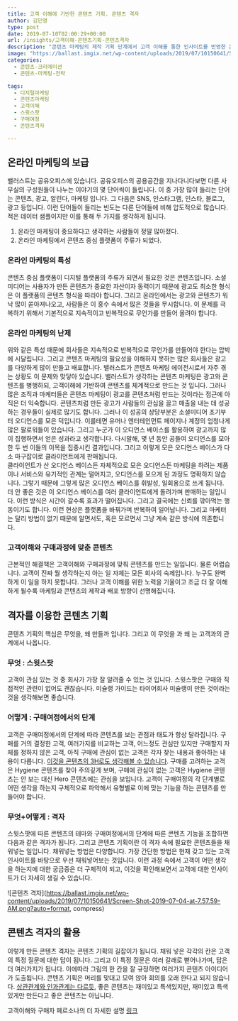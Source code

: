 ```yaml
---
title: 고객 이해에 기반한 콘텐츠 기획. 콘텐츠 격자
author: 김민영
type: post
date: 2019-07-10T02:00:29+00:00
url: /insights/고객이해-콘텐츠기획-콘텐츠격자
description: "콘텐츠 마케팅의 제작 기획 단계에서 고객 이해를 통한 인사이트를 반영한 콘텐츠 격자 구조에 대해 이야기합니다."
image: "https://ballast.imgix.net/wp-content/uploads/2019/07/10150641/Screen-Shot-2019-07-04-at-7.57.59-AM.png?auto=format, compress"
categories:
  - 콘텐츠-크리에이션
  - 콘텐츠-마케팅-전략

tags:
  - 디지털마케팅
  - 콘텐츠마케팅
  - 고객이해
  - 스윗스팟
  - 구매여정
  - 콘텐츠격자

---
```



## 온라인 마케팅의 보급 

밸러스트는 공유오피스에 있습니다. 공유오피스의 공용공간을 지나다니다보면 다른 사무실의 구성원들이 나누는 이야기의 몇 단어씩이 들립니다. 이 중 가장 많이 들리는 단어는 콘텐츠, 광고, 알린다, 마케팅 입니다. 그 다음은 SNS, 인스타그램, 인스타, 블로그, 광고 등입니다. 이런 단어들이 들리는 빈도는 다른 단어들에 비해 압도적으로 많습니다. 적은 데이터 샘플이지만 이를 통해 두 가지를 생각하게 됩니다. 

1. 온라인 마케팅이 중요하다고 생각하는 사람들이 정말 많아졌다. 
2. 온라인 마케팅에서 콘텐츠 중심 플랫폼이 주류가 되었다. 

### 온라인 마케팅의 특성

콘텐츠 중심 플랫폼이 디지털 플랫폼의 주류가 되면서 필요한 것은 콘텐츠입니다. 소셜미디어는 사용자가 만든 콘텐츠가 중요한 자산이자 동력이기 때문에 광고도 최소한 형식은 이 플랫폼의 콘텐츠 형식을 따라야 합니다. 
그리고 온라인에서는 광고와 콘텐츠가 워낙 많이 쏟아져나오고, 사람들은 이 홍수 속에서 많은 것들을 무시합니다. 이 문제를 극복하기 위해서 기본적으로 지속적이고 반복적으로 무언가를 만들어 올려야 합니다. 

### 온라인 마케팅의 난제

위와 같은 특성 때문에 회사들은 지속적으로 반복적으로 무언가를 만들어야 한다는 압박에 시달립니다. 그리고 콘텐츠 마케팅의 필요성을 이해하지 못하는 많은 회사들은 광고를 다양하게 많이 만들고 배포합니다. 
밸러스트가 콘텐츠 마케팅 에이전시로서 자주 겪는 상황도 이 문제와 맞닿아 있습니다. 밸러스트가 생각하는 콘텐츠 마케팅은 광고와 콘텐츠를 병행하되, 고객이해에 기반하여 콘텐츠를 체계적으로 만드는 것 입니다. 그러나 많은 조직과 마케터들은 콘텐츠 마케팅이 광고를 콘텐츠처럼 만드는 것이라는 접근에 아직은 더 익숙합니다. 
콘텐츠처럼 만든 광고가 사람들의 관심을 끌고 매출을 내는 데 성공하는 경우들이 실제로 많기도 합니다. 
그러나 이 성공의 상당부분은 소셜미디어 초기부터 오디언스를 모은 덕입니다. 이를테면 유머나 엔터테인먼트 페이지나 계정의 엄청나게 많은 팔로워들이 있습니다. 
그리고 누군가 이 오디언스 베이스를 활용하여 광고까지 많이 집행하면서 얻은 성과라고 생각합니다. 
다시말해, 몇 년 동안 공들여 오디언스를 모아 한 두 번 이들의 이목을 집중시킨 결과입니다. 그리고 이렇게 모은 오디언스 베이스가 다소 마구잡이로 클라이언트에게 판매됩니다.  
클라이언트가 산 오디언스 베이스든 자체적으로 모은 오디언스든 마케팅을 하려는 제품이나 서비스와 유기적인 관계는 떨어지고, 오디언스를 모으게 된 과정도 명확하지 않습니다. 그렇기 때문에 그렇게 많은 오디언스 베이스를 휘발성, 일회용으로 쓰게 됩니다. 더 안 좋은 것은 이 오디언스 베이스를 여러 클라이언트에게 돌려가며 판매하는 일입니다. 
이런 방식은 시간이 갈수록 효과가 떨어집니다. 그리고 결국에는 신뢰를 깎아먹는 행동이기도 합니다. 
이런 현상은 플랫폼을 바꿔가며 반복하여 일어납니다. 그리고 마케터는 달리 방법이 없기 때문에 알면서도, 혹은 모르면서 그냥 계속 같은 방식에 의존합니다. 

### 고객이해와 구매과정에 맞춘 콘텐츠 
근본적인 해결책은 고객이해와 구매과정에 맞춰 콘텐츠를 만드는 일입니다. 물론 어렵습니다. 고객이 진짜 뭘 생각하는지 아는 일 자체는 모든 회사의 숙제입니다. 누구도 완벽하게 이 일을 하지 못합니다. 그러나 고객 이해를 위한 노력을 기울이고 조금 더 잘 이해하게 될수록 마케팅과 콘텐츠의 제작과 배포 방향이 선명해집니다. 

## 격자를 이용한 콘텐츠 기획 
콘텐츠 기획의 핵심은 무엇을, 왜 만들까 입니다. 그리고 이 무엇을 과 왜 는 고객과의 관계에서 나옵니다. 

### 무엇 : 스윗스팟 
고객이 관심 있는 것 중 회사가 가장 잘 알려줄 수 있는 것 입니다. 스윗스팟은 구매와 직접적인 관련이 없어도 괜찮습니다. 미슐랭 가이드는 타이어회사 미슐랭이 만든 것이라는 것을 생각해보면 좋습니다. 

### 어떻게 : 구매여정에서의 단계 
고객은 구매여정에서의 단계에 따라 콘텐츠를 보는 관점과 태도가 항상 달라집니다. 구매를 거의 결정한 고객, 여러가지를 비교하는 고객, 어느정도 관심만 있지만 구매할지 자체를 정하지 않은 고객, 아직 구매에 관심이 없는 고객은 각자 찾는 내용과 좋아하는 내용이 다릅니다. 
[이것을 콘텐츠의 3H로도 생각해볼 수 있습니다](/insights/마케팅-콘텐츠-세가지-유형-3h-활용법/). 구매를 고려하는 고객은 Hygiene 콘텐츠를 찾아 주의깊게 보며, 구매에 관심이 없는 고객은 Hygiene 콘텐츠는 안 보는 대신 Hero 콘텐츠에는 관심을 보입니다. 
고객이 구매여정의 각 단계별로 어떤 생각을 하는지 구체적으로 파악해서 유형별로 이에 맞는 기능을 하는 콘텐츠를 만들어야 합니다. 

### 무엇+어떻게 : 격자 

스윗스팟에 따른 콘텐츠의 테마와 구매여정에서의 단계에 따른 콘텐츠 기능을 조합하면 
다음과 같은 격자가 됩니다. 
그리고 콘텐츠 기획이란 이 격자 속에 필요한 콘텐츠들을 채워넣는 일입니다. 채워넣는 방법은 다양합니다. 가장 간단한 방법은 현재 갖고 있는 고객 인사이트를 바탕으로 우선 채워넣어보는 것입니다. 이런 과정 속에서 고객이 어떤 생각을 하는지에 대한 궁금증은 더 구체적이 되고, 이것을 확인해보면서 고객에 대한 인사이트가 더 자세히 생길 수 있습니다. 


![콘텐츠 격자](https://ballast.imgix.net/wp-content/uploads/2019/07/10150641/Screen-Shot-2019-07-04-at-7.57.59-AM.png?auto=format, compress)

## 콘텐츠 격자의 활용 
이렇게 만든 콘텐츠 격자는 콘텐츠 기획의 길잡이가 됩니다. 채워 넣은 각각의 칸은 고객의 특정 질문에 대한 답이 됩니다. 그리고 이 특정 질문은 여러 갈래로 뻗어나가며, 답은 더 여러가지가 됩니다. 이에따라 그림의 한 칸을 잘 규정하면 여러가지 콘텐츠 아이디어가 도출됩니다. 콘텐츠 기획은 머리를 맞대고 모여 앉아 회의를 오래 한다고 되지 않습니다. [상관관계와 인과관계는 다르듯](/insights/더나은-마케팅-장애물-생존편향/), 좋은 콘텐츠는 재미있고 특색있지만, 재미있고 특색있게만 만든다고 좋은 콘텐츠는 아닙니다. 

고객이해와 구매자 페르소나의 더 자세한 설명 [링크](/what-we-do/marketing-strategy/)
